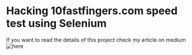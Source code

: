 # Hacking 10fastfingers.com speed test using Selenium
If you want to read the details of this project check my article on medium ![here](https://walidhadri.medium.com/10fastfingers-com-and-selenium-e960507840c3)
